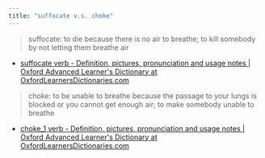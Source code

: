 ```yaml
---
title: "suffocate v.s. choke"
---
```


> suffocate: to die because there is no air to breathe; to kill somebody by not letting them breathe air
- [suffocate verb - Definition, pictures, pronunciation and usage notes | Oxford Advanced Learner's Dictionary at OxfordLearnersDictionaries.com](https://www.oxfordlearnersdictionaries.com/definition/english/suffocate?q=suffocate)
> choke: to be unable to breathe because the passage to your lungs is blocked or you cannot get enough air; to make somebody unable to breathe
- [choke_1 verb - Definition, pictures, pronunciation and usage notes | Oxford Advanced Learner's Dictionary at OxfordLearnersDictionaries.com](https://www.oxfordlearnersdictionaries.com/definition/english/choke_1?q=choke)


